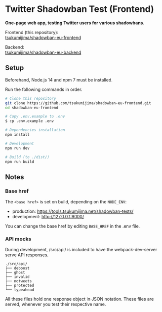 # Twitter Shadowban Test (Frontend)

**One-page web app, testing Twitter users for various shadowbans.**

Frontend (this repository):   
[tsukumijima/shadowban-eu-frontend](https://github.com/tsukumijima/shadowban-eu-frontend)

Backend:   
[tsukumijima/shadowban-eu-backend](https://github.com/tsukumijima/shadowban-eu-backend)

## Setup

Beforehand, Node.js 14 and npm 7 must be installed.

Run the following commands in order.

```bash
# Clone this repository
git clone https://github.com/tsukumijima/shadowban-eu-frontend.git
cd shadowban-eu-frontend

# Copy .env.example to .env
$ cp .env.example .env

# Dependencies installation
npm install

# Development
npm run dev

# Build (to ./dist/)
npm run build
```

## Notes

### Base href

The `<base href>` is set on build, depending on the `NODE_ENV`:

  - production: https://tools.tsukumijima.net/shadowban-tests/
  - development: http://127.0.0.1:9000/

You can change the base href by editing `BASE_HREF` in the .env file.
 
### API mocks

During development, /src/api/ is included to have the webpack-dev-server serve API responses.

```
./src/api/
├── deboost
├── ghost
├── invalid
├── notweets
├── protected
└── typeahead
```

All these files hold one response object in JSON notation.
These files are served, whenever you test their respective name.
